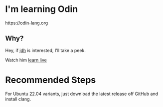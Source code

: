 # I'm learning Odin

https://odin-lang.org

## Why?

Hey, if [jdh](https://www.youtube.com/@jdh) is interested, I'll take a peek.

Watch him [learn live](https://www.youtube.com/watch?v=cCvjaC_cZ0k)

# Recommended Steps

For Ubuntu 22.04 variants, just download the latest release off GitHub and install clang.
